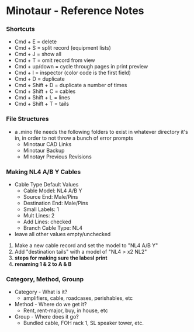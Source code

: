 # Minotaur - Reference Notes

### Shortcuts
* Cmd + E = delete
* Cmd + S = split record (equipment lists)
* Cmd + J = show all
* Cmd + T = omit record from view
* Cmd + up/down = cycle through pages in print preview
* Cmd + I = inspector (color code is the first field)
* Cmd + D = duplicate
* Cmd + Shift + D = duplicate a number of times
* Cmd + Shift + C = cables
* Cmd + Shift + L = lines
* Cmd + Shift + T = tails

### File Structures
* a .mino file needs the following folders to exist in whatever directory it's in, in order to not throw a bunch of error prompts
	* Minotaur CAD Links
	* Minotaur Backup
	* MInotayr Previous Revisions

### Making NL4 A/B Y Cables
* Cable Type Default Values
	* Cable Model: NL4 A/B Y
	* Source End: Male/Pins
	* Destination End: Male/Pins
	* Small Labels: 1
	* Mult Lines: 2
	* Add Lines: checked
	* Branch Cable Type: NL4
* leave all other values empty/unchecked
1. Make a new cable record and set the model to "NL4 A/B Y"
2. Add "destination tails" with a model of "NL4 > x2 NL2"
3. **steps for making sure the labesl print**
4. **renaming 1 & 2 to A & B**

### Category, Method, Grounp
* Category - What is it?
	* amplifiers, cable, roadcases, perishables, etc
* Method - Where do we get it?
	* Rent, rent-major, buy, in house, etc
* Group - Where does it go?
	* Bundled cable, FOH rack 1, SL speaker tower, etc.